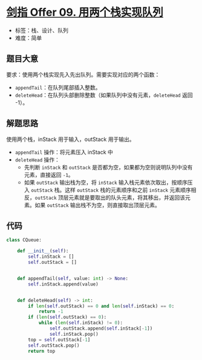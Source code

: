 # [剑指 Offer 09. 用两个栈实现队列](https://leetcode.cn/problems/yong-liang-ge-zhan-shi-xian-dui-lie-lcof/)

- 标签：栈、设计、队列
- 难度：简单

## 题目大意

要求：使用两个栈实现先入先出队列。需要实现对应的两个函数：

- `appendTail`：在队列尾部插入整数。
- `deleteHead`：在队列头部删除整数（如果队列中没有元素，`deleteHead` 返回 -1）。

## 解题思路

使用两个栈，inStack 用于输入，outStack 用于输出。

- `appendTail` 操作：将元素压入 inStack 中
- `deleteHead` 操作：
  - 先判断  `inStack` 和 `outStack` 是否都为空，如果都为空则说明队列中没有元素，直接返回 `-1`。
  - 如果 `outStack` 输出栈为空，将 `inStack` 输入栈元素依次取出，按顺序压入 `outStack` 栈。这样 `outStack` 栈的元素顺序和之前 `inStack` 元素顺序相反，`outStack` 顶层元素就是要取出的队头元素，将其移出，并返回该元素。如果 `outStack` 输出栈不为空，则直接取出顶层元素。

## 代码

```python
class CQueue:

    def __init__(self):
        self.inStack = []
        self.outStack = []


    def appendTail(self, value: int) -> None:
        self.inStack.append(value)


    def deleteHead(self) -> int:
        if len(self.outStack) == 0 and len(self.inStack) == 0:
            return -1
        if (len(self.outStack) == 0):
            while (len(self.inStack) != 0):
                self.outStack.append(self.inStack[-1])
                self.inStack.pop()
        top = self.outStack[-1]
        self.outStack.pop()
        return top
```

